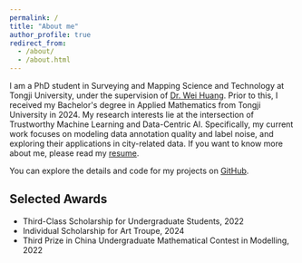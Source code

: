 ```yaml
---
permalink: /
title: "About me"
author_profile: true
redirect_from: 
  - /about/
  - /about.html
---
```


I am a PhD student in Surveying and Mapping Science and Technology at Tongji University, under the supervision of [Dr. Wei Huang](https://huangweibuct.github.io/weihuang.github.io/). Prior to this, I received my Bachelor's degree in Applied Mathematics from Tongji University in 2024. My research interests lie at the intersection of Trustworthy Machine Learning and Data-Centric AI. Specifically, my current work focuses on modeling data annotation quality and label noise, and exploring their applications in city-related data. If you want to know more about me, please read my [resume](https://hengxu-tongji.github.io/files/heng-xu-resume-template.pdf).

You can explore the details and code for my projects on [GitHub](https://github.com/hengxu-tongji).

Selected Awards
------
- Third-Class Scholarship for Undergraduate Students, 2022
- Individual Scholarship for Art Troupe, 2024
- Third Prize in China Undergraduate Mathematical Contest in Modelling, 2022
